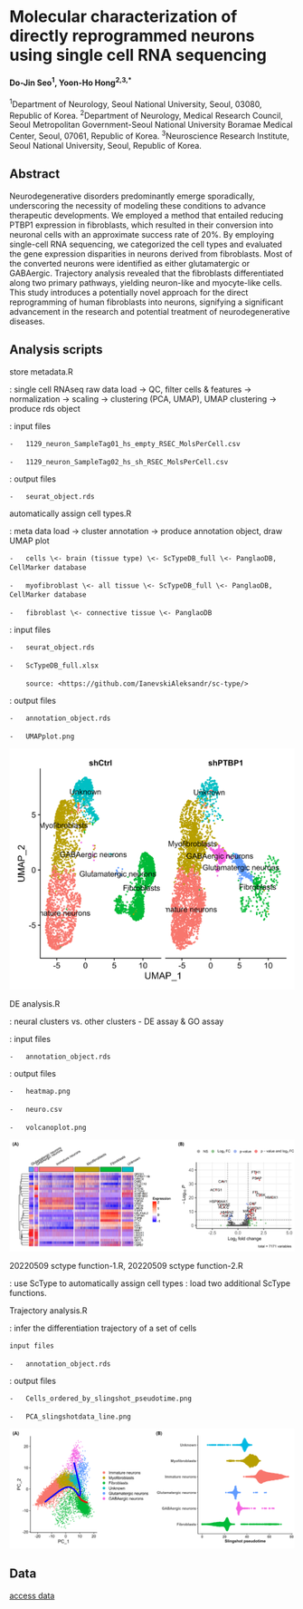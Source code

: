 # Molecular characterization of directly reprogrammed neurons using single cell RNA sequencing

#### Do-Jin Seo<sup>1</sup>, Yoon-Ho Hong<sup>2,3,\*</sup>

<sup>1</sup>Department of Neurology, Seoul National University, Seoul, 03080, Republic of Korea. <sup>2</sup>Department of Neurology, Medical Research Council, Seoul Metropolitan Government-Seoul National University Boramae Medical Center, Seoul, 07061, Republic of Korea. <sup>3</sup>Neuroscience Research Institute, Seoul National University, Seoul, Republic of Korea.

## Abstract

Neurodegenerative disorders predominantly emerge sporadically, underscoring the necessity of modeling these conditions to advance therapeutic developments. We employed a method that entailed reducing PTBP1 expression in fibroblasts, which resulted in their conversion into neuronal cells with an approximate success rate of 20%. By employing single-cell RNA sequencing, we categorized the cell types and evaluated the gene expression disparities in neurons derived from fibroblasts. Most of the converted neurons were identified as either glutamatergic or GABAergic. Trajectory analysis revealed that the fibroblasts differentiated along two primary pathways, yielding neuron-like and myocyte-like cells. This study introduces a potentially novel approach for the direct reprogramming of human fibroblasts into neurons, signifying a significant advancement in the research and potential treatment of neurodegenerative diseases.

## Analysis scripts

store metadata.R

:   single cell RNAseq raw data load -\> QC, filter cells & features -\> normalization -\> scaling -\> clustering (PCA, UMAP), UMAP clustering -\> produce rds object

:   input files

    -   1129_neuron_SampleTag01_hs_empty_RSEC_MolsPerCell.csv

    -   1129_neuron_SampleTag02_hs_sh_RSEC_MolsPerCell.csv

:   output files

    -   seurat_object.rds

automatically assign cell types.R

:   meta data load -\> cluster annotation -\> produce annotation object, draw UMAP plot

    -   cells \<- brain (tissue type) \<- ScTypeDB_full \<- PanglaoDB, CellMarker database

    -   myofibroblast \<- all tissue \<- ScTypeDB_full \<- PanglaoDB, CellMarker database

    -   fibroblast \<- connective tissue \<- PanglaoDB

:   input files

    -   seurat_object.rds

    -   ScTypeDB_full.xlsx

        source: <https://github.com/IanevskiAleksandr/sc-type/>

:   output files

    -   annotation_object.rds

    -   UMAPplot.png

![UMAP_plot](plots/UMAPplot.png)

DE analysis.R

:   neural clusters vs. other clusters - DE assay & GO assay

:   input files

    -   annotation_object.rds

:   output files

    -   heatmap.png

    -   neuro.csv

    -   volcanoplot.png

![(A) Heatmap depicting the expression levels of marker genes across different cell types identified by scRNA-seq. (B) Volcano plot visualizing differentially expressed genes (DEGs) between neuronal and non-neuronal cell populations.](plots/figure3.png)

20220509 sctype function-1.R, 20220509 sctype function-2.R

:   use ScType to automatically assign cell types : load two additional ScType functions.

Trajectory analysis.R

:   infer the differentiation trajectory of a set of cells

    input files

    -   annotation_object.rds

:   output files

    -   Cells_ordered_by_slingshot_pseudotime.png

    -   PCA_slingshotdata_line.png

![(A) Slingshot analysis visualization. Smooth curves represent inferred differentiation trajectories for cells differentiating towards neuronal and myofibroblast lineages. (B) Visualization of single cells positioned along their inferred differentiation trajectories using Slingshot pseudotime.](plots/figure4.png)

## Data

[access data](https://drive.google.com/drive/folders/11PFSiti3EtbPt2UwwIpIlMXDQNfXhRNq)
